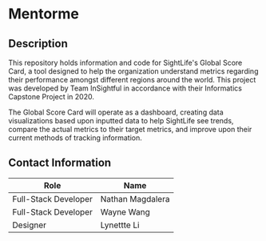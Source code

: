 # Mentorme

## Description


This repository holds information and code for SightLife's Global Score Card, a tool designed to help the organization understand metrics regarding their performance amongst different regions around the world. This project was developed by Team InSightful in accordance with their Informatics Capstone Project in 2020.

The Global Score Card will operate as a dashboard, creating data visualizations based upon inputted data to help SightLife see trends, compare the actual metrics to their target metrics, and improve upon their current methods of tracking information.

## Contact Information

Role | Name | 
------------ | ------------- | 
Full-Stack Developer | Nathan Magdalera
Full-Stack Developer | Wayne Wang
Designer | Lynettte Li